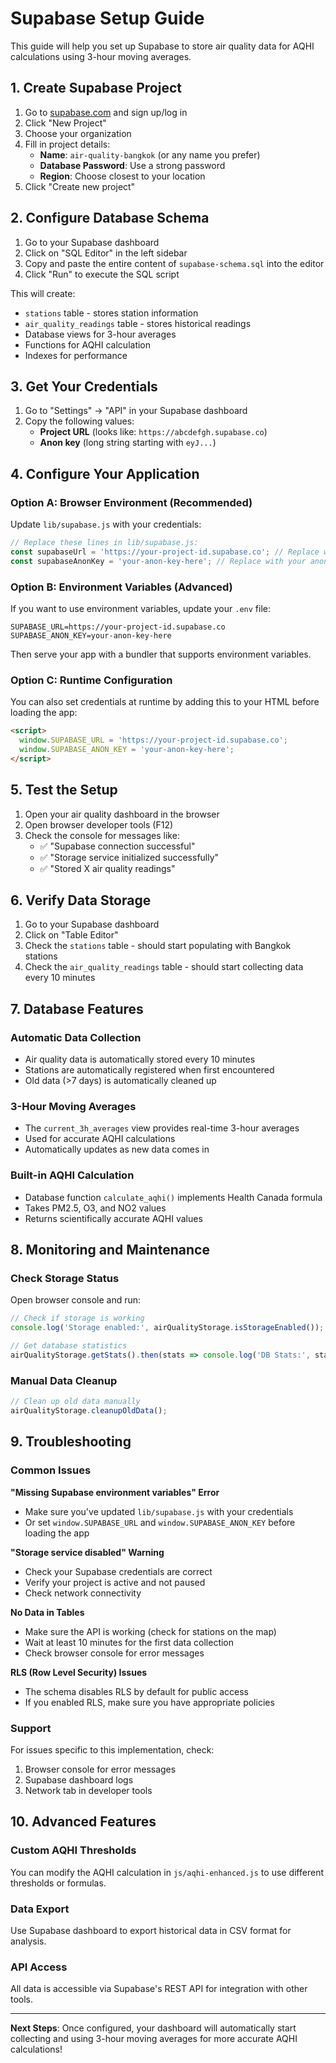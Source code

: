 # Supabase Setup Guide

This guide will help you set up Supabase to store air quality data for AQHI calculations using 3-hour moving averages.

## 1. Create Supabase Project

1. Go to [supabase.com](https://supabase.com) and sign up/log in
2. Click "New Project"
3. Choose your organization
4. Fill in project details:
   - **Name**: `air-quality-bangkok` (or any name you prefer)
   - **Database Password**: Use a strong password
   - **Region**: Choose closest to your location
5. Click "Create new project"

## 2. Configure Database Schema

1. Go to your Supabase dashboard
2. Click on "SQL Editor" in the left sidebar
3. Copy and paste the entire content of `supabase-schema.sql` into the editor
4. Click "Run" to execute the SQL script

This will create:
- `stations` table - stores station information
- `air_quality_readings` table - stores historical readings
- Database views for 3-hour averages
- Functions for AQHI calculation
- Indexes for performance

## 3. Get Your Credentials

1. Go to "Settings" → "API" in your Supabase dashboard
2. Copy the following values:
   - **Project URL** (looks like: `https://abcdefgh.supabase.co`)
   - **Anon key** (long string starting with `eyJ...`)

## 4. Configure Your Application

### Option A: Browser Environment (Recommended)

Update `lib/supabase.js` with your credentials:

```javascript
// Replace these lines in lib/supabase.js:
const supabaseUrl = 'https://your-project-id.supabase.co'; // Replace with your URL
const supabaseAnonKey = 'your-anon-key-here'; // Replace with your anon key
```

### Option B: Environment Variables (Advanced)

If you want to use environment variables, update your `.env` file:

```env
SUPABASE_URL=https://your-project-id.supabase.co
SUPABASE_ANON_KEY=your-anon-key-here
```

Then serve your app with a bundler that supports environment variables.

### Option C: Runtime Configuration

You can also set credentials at runtime by adding this to your HTML before loading the app:

```html
<script>
  window.SUPABASE_URL = 'https://your-project-id.supabase.co';
  window.SUPABASE_ANON_KEY = 'your-anon-key-here';
</script>
```

## 5. Test the Setup

1. Open your air quality dashboard in the browser
2. Open browser developer tools (F12)
3. Check the console for messages like:
   - ✅ "Supabase connection successful"
   - ✅ "Storage service initialized successfully"
   - ✅ "Stored X air quality readings"

## 6. Verify Data Storage

1. Go to your Supabase dashboard
2. Click on "Table Editor"
3. Check the `stations` table - should start populating with Bangkok stations
4. Check the `air_quality_readings` table - should start collecting data every 10 minutes

## 7. Database Features

### Automatic Data Collection
- Air quality data is automatically stored every 10 minutes
- Stations are automatically registered when first encountered
- Old data (>7 days) is automatically cleaned up

### 3-Hour Moving Averages
- The `current_3h_averages` view provides real-time 3-hour averages
- Used for accurate AQHI calculations
- Automatically updates as new data comes in

### Built-in AQHI Calculation
- Database function `calculate_aqhi()` implements Health Canada formula
- Takes PM2.5, O3, and NO2 values
- Returns scientifically accurate AQHI values

## 8. Monitoring and Maintenance

### Check Storage Status
Open browser console and run:
```javascript
// Check if storage is working
console.log('Storage enabled:', airQualityStorage.isStorageEnabled());

// Get database statistics
airQualityStorage.getStats().then(stats => console.log('DB Stats:', stats));
```

### Manual Data Cleanup
```javascript
// Clean up old data manually
airQualityStorage.cleanupOldData();
```

## 9. Troubleshooting

### Common Issues

**"Missing Supabase environment variables" Error**
- Make sure you've updated `lib/supabase.js` with your credentials
- Or set `window.SUPABASE_URL` and `window.SUPABASE_ANON_KEY` before loading the app

**"Storage service disabled" Warning**
- Check your Supabase credentials are correct
- Verify your project is active and not paused
- Check network connectivity

**No Data in Tables**
- Make sure the API is working (check for stations on the map)
- Wait at least 10 minutes for the first data collection
- Check browser console for error messages

**RLS (Row Level Security) Issues**
- The schema disables RLS by default for public access
- If you enabled RLS, make sure you have appropriate policies

### Support

For issues specific to this implementation, check:
1. Browser console for error messages
2. Supabase dashboard logs
3. Network tab in developer tools

## 10. Advanced Features

### Custom AQHI Thresholds
You can modify the AQHI calculation in `js/aqhi-enhanced.js` to use different thresholds or formulas.

### Data Export
Use Supabase dashboard to export historical data in CSV format for analysis.

### API Access
All data is accessible via Supabase's REST API for integration with other tools.

---

**Next Steps**: Once configured, your dashboard will automatically start collecting and using 3-hour moving averages for more accurate AQHI calculations!